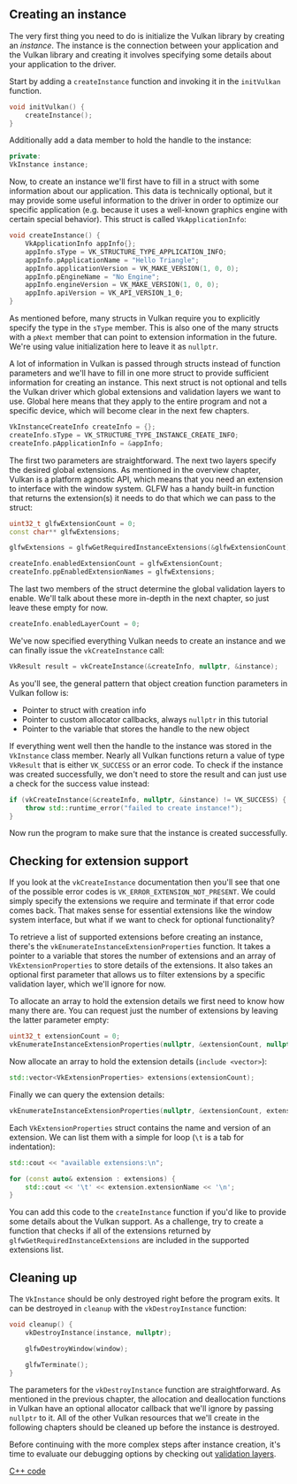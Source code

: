 ## Creating an instance

The very first thing you need to do is initialize the Vulkan library by creating
an *instance*. The instance is the connection between your application and the
Vulkan library and creating it involves specifying some details about your
application to the driver.

Start by adding a `createInstance` function and invoking it in the
`initVulkan` function.

```c++
void initVulkan() {
    createInstance();
}
```

Additionally add a data member to hold the handle to the instance:

```c++
private:
VkInstance instance;
```

Now, to create an instance we'll first have to fill in a struct with some
information about our application. This data is technically optional, but it may
provide some useful information to the driver in order to optimize our specific
application (e.g. because it uses a well-known graphics engine with
certain special behavior). This struct is called `VkApplicationInfo`:

```c++
void createInstance() {
    VkApplicationInfo appInfo{};
    appInfo.sType = VK_STRUCTURE_TYPE_APPLICATION_INFO;
    appInfo.pApplicationName = "Hello Triangle";
    appInfo.applicationVersion = VK_MAKE_VERSION(1, 0, 0);
    appInfo.pEngineName = "No Engine";
    appInfo.engineVersion = VK_MAKE_VERSION(1, 0, 0);
    appInfo.apiVersion = VK_API_VERSION_1_0;
}
```

As mentioned before, many structs in Vulkan require you to explicitly specify
the type in the `sType` member. This is also one of the many structs with a
`pNext` member that can point to extension information in the future. We're
using value initialization here to leave it as `nullptr`.

A lot of information in Vulkan is passed through structs instead of function
parameters and we'll have to fill in one more struct to provide sufficient
information for creating an instance. This next struct is not optional and tells
the Vulkan driver which global extensions and validation layers we want to use.
Global here means that they apply to the entire program and not a specific
device, which will become clear in the next few chapters.

```c++
VkInstanceCreateInfo createInfo = {};
createInfo.sType = VK_STRUCTURE_TYPE_INSTANCE_CREATE_INFO;
createInfo.pApplicationInfo = &appInfo;
```

The first two parameters are straightforward. The next two layers specify the
desired global extensions. As mentioned in the overview chapter, Vulkan is a
platform agnostic API, which means that you need an extension to interface with
the window system. GLFW has a handy built-in function that returns the
extension(s) it needs to do that which we can pass to the struct:

```c++
uint32_t glfwExtensionCount = 0;
const char** glfwExtensions;

glfwExtensions = glfwGetRequiredInstanceExtensions(&glfwExtensionCount);

createInfo.enabledExtensionCount = glfwExtensionCount;
createInfo.ppEnabledExtensionNames = glfwExtensions;
```

The last two members of the struct determine the global validation layers to
enable. We'll talk about these more in-depth in the next chapter, so just leave
these empty for now.

```c++
createInfo.enabledLayerCount = 0;
```

We've now specified everything Vulkan needs to create an instance and we can
finally issue the `vkCreateInstance` call:

```c++
VkResult result = vkCreateInstance(&createInfo, nullptr, &instance);
```

As you'll see, the general pattern that object creation function parameters in
Vulkan follow is:

* Pointer to struct with creation info
* Pointer to custom allocator callbacks, always `nullptr` in this tutorial
* Pointer to the variable that stores the handle to the new object

If everything went well then the handle to the instance was stored in the
`VkInstance` class member. Nearly all Vulkan functions return a value of type
`VkResult` that is either `VK_SUCCESS` or an error code. To check if the
instance was created successfully, we don't need to store the result and can
just use a check for the success value instead:

```c++
if (vkCreateInstance(&createInfo, nullptr, &instance) != VK_SUCCESS) {
    throw std::runtime_error("failed to create instance!");
}
```

Now run the program to make sure that the instance is created successfully.

## Checking for extension support

If you look at the `vkCreateInstance` documentation then you'll see that one of
the possible error codes is `VK_ERROR_EXTENSION_NOT_PRESENT`. We could simply
specify the extensions we require and terminate if that error code comes back.
That makes sense for essential extensions like the window system interface, but
what if we want to check for optional functionality?

To retrieve a list of supported extensions before creating an instance, there's
the `vkEnumerateInstanceExtensionProperties` function. It takes a pointer to a
variable that stores the number of extensions and an array of
`VkExtensionProperties` to store details of the extensions. It also takes an
optional first parameter that allows us to filter extensions by a specific
validation layer, which we'll ignore for now.

To allocate an array to hold the extension details we first need to know how
many there are. You can request just the number of extensions by leaving the
latter parameter empty:

```c++
uint32_t extensionCount = 0;
vkEnumerateInstanceExtensionProperties(nullptr, &extensionCount, nullptr);
```

Now allocate an array to hold the extension details (`include <vector>`):

```c++
std::vector<VkExtensionProperties> extensions(extensionCount);
```

Finally we can query the extension details:

```c++
vkEnumerateInstanceExtensionProperties(nullptr, &extensionCount, extensions.data());
```

Each `VkExtensionProperties` struct contains the name and version of an
extension. We can list them with a simple for loop (`\t` is a tab for
indentation):

```c++
std::cout << "available extensions:\n";

for (const auto& extension : extensions) {
    std::cout << '\t' << extension.extensionName << '\n';
}
```

You can add this code to the `createInstance` function if you'd like to provide
some details about the Vulkan support. As a challenge, try to create a function
that checks if all of the extensions returned by
`glfwGetRequiredInstanceExtensions` are included in the supported extensions
list.

## Cleaning up

The `VkInstance` should be only destroyed right before the program exits. It can
be destroyed in `cleanup` with the `vkDestroyInstance` function:

```c++
void cleanup() {
    vkDestroyInstance(instance, nullptr);

    glfwDestroyWindow(window);

    glfwTerminate();
}
```

The parameters for the `vkDestroyInstance` function are straightforward. As
mentioned in the previous chapter, the allocation and deallocation functions
in Vulkan have an optional allocator callback that we'll ignore by passing
`nullptr` to it. All of the other Vulkan resources that we'll create in the
following chapters should be cleaned up before the instance is destroyed.

Before continuing with the more complex steps after instance creation, it's time
to evaluate our debugging options by checking out [validation layers](!en/Drawing_a_triangle/Setup/Validation_layers).

[C++ code](/code/01_instance_creation.cpp)
